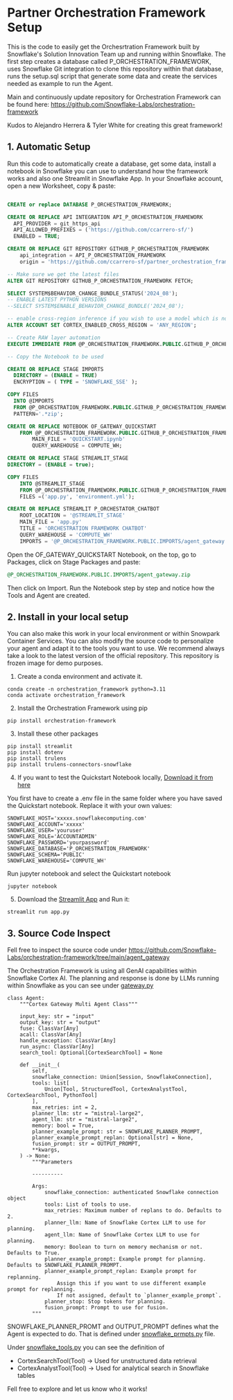 # Partner Orchestration Framework Setup

This is the code to easily get the Orchesrtration Framework built by Snowflake's Solution Innovation Team up and running within Snowflake. The first step creates a database called P_ORCHESTRATION_FRAMEWORK, uses Snowflake Git integration to clone this repository within that database, runs the setup.sql script that generate some data and create the services needed as example to run the Agent.

Main and continuously update repository for Orchestration Framework can be found here:
https://github.com/Snowflake-Labs/orchestration-framework

Kudos to Alejandro Herrera & Tyler White for creating this great framework!


## 1. Automatic Setup

Run this code to automatically create a database, get some data, install a notebook in Snowflake you can use to understand how the framework works and also one Streamlit in Snowflake App. In your Snowflake account, open a new Worksheet, copy & paste:

```sql

CREATE or replace DATABASE P_ORCHESTRATION_FRAMEWORK;

CREATE OR REPLACE API INTEGRATION API_P_ORCHESTRATION_FRAMEWORK
  API_PROVIDER = git_https_api
  API_ALLOWED_PREFIXES = ('https://github.com/ccarrero-sf/')
  ENABLED = TRUE;

CREATE OR REPLACE GIT REPOSITORY GITHUB_P_ORCHESTRATION_FRAMEWORK
    api_integration = API_P_ORCHESTRATION_FRAMEWORK
    origin = 'https://github.com/ccarrero-sf/partner_orchestration_framework_setup';

-- Make sure we get the latest files
ALTER GIT REPOSITORY GITHUB_P_ORCHESTRATION_FRAMEWORK FETCH;

SELECT SYSTEM$BEHAVIOR_CHANGE_BUNDLE_STATUS('2024_08');
-- ENABLE LATEST PYTHON VERSIONS
--SELECT SYSTEM$ENABLE_BEHAVIOR_CHANGE_BUNDLE('2024_08');

-- enable cross-region inference if you wish to use a model which is not available in your region
ALTER ACCOUNT SET CORTEX_ENABLED_CROSS_REGION = 'ANY_REGION';

-- Create RAW layer automation
EXECUTE IMMEDIATE FROM @P_ORCHESTRATION_FRAMEWORK.PUBLIC.GITHUB_P_ORCHESTRATION_FRAMEWORK/branches/main/setup.sql;

-- Copy the Notebook to be used

CREATE OR REPLACE STAGE IMPORTS
  DIRECTORY = (ENABLE = TRUE)
  ENCRYPTION = ( TYPE = 'SNOWFLAKE_SSE' );

COPY FILES
  INTO @IMPORTS
  FROM @P_ORCHESTRATION_FRAMEWORK.PUBLIC.GITHUB_P_ORCHESTRATION_FRAMEWORK/branches/main/imports/
  PATTERN='.*zip';

CREATE OR REPLACE NOTEBOOK OF_GATEWAY_QUICKSTART
    FROM @P_ORCHESTRATION_FRAMEWORK.PUBLIC.GITHUB_P_ORCHESTRATION_FRAMEWORK/branches/main/
        MAIN_FILE = 'QUICKSTART.ipynb' 
        QUERY_WAREHOUSE = COMPUTE_WH;

CREATE OR REPLACE STAGE STREAMLIT_STAGE
DIRECTORY = (ENABLE = true);

COPY FILES 
    INTO @STREAMLIT_STAGE
    FROM @P_ORCHESTRATION_FRAMEWORK.PUBLIC.GITHUB_P_ORCHESTRATION_FRAMEWORK/branches/main/
    FILES =('app.py', 'environment.yml');

CREATE OR REPLACE STREAMLIT P_ORCHESTATOR_CHATBOT
    ROOT_LOCATION = '@STREAMLIT_STAGE'
    MAIN_FILE = 'app.py'
    TITLE = 'ORCHESTRATION FRAMEWORK CHATBOT'
    QUERY_WAREHOUSE = 'COMPUTE_WH'
    IMPORTS = '@P_ORCHESTRATION_FRAMEWORK.PUBLIC.IMPORTS/agent_gateway.zip';


```

Open the OF_GATEWAY_QUICKSTART Notebook, on the top, go to Packages, click on Stage Packages and paste:

```sql
@P_ORCHESTRATION_FRAMEWORK.PUBLIC.IMPORTS/agent_gateway.zip
```

Then click on Import. Run the Notebook step by step and notice how the Tools and Agent are created.


## 2. Install in your local setup

You can also make this work in your local environment or within Snowpark Container Services. You can also modify the source code to personalize your agent and adapt it to the tools you want to use. We recommend always take a look to the latest version of the official repository. This repository is frozen image for demo purposes.

1. Create a conda environment and activate it.

```code
conda create -n orchestration_framework python=3.11
conda activate orchestration_framework
```

2. Install the Orchestration Framework using pip

```code
pip install orchestration-framework
```

3. Install these other packages

```code
pip install streamlit
pip install dotenv
pip install trulens
pip install trulens-connectors-snowflake
```

4. If you want to test the Quickstart Notebook locally, [Download it from here](https://github.com/ccarrero-sf/partner_orchestration_framework_setup/blob/main/QUICKSTART.ipynb)

You first have to create a .env file in the same folder where you have saved the Quickstart notebook. Replace it with your own values:

```code
SNOWFLAKE_HOST='xxxxx.snowflakecomputing.com'
SNOWFLAKE_ACCOUNT='xxxxx'
SNOWFLAKE_USER='youruser'
SNOWFLAKE_ROLE='ACCOUNTADMIN'
SNOWFLAKE_PASSWORD='yourpassword'
SNOWFLAKE_DATABASE='P_ORCHESTRATION_FRAMEWORK'
SNOWFLAKE_SCHEMA='PUBLIC'
SNOWFLAKE_WAREHOUSE='COMPUTE_WH'
```

Run jupyter notebook and select the Quickstart notebook

```code
jupyter notebook
```

5. Download the [Streamlit App](https://github.com/ccarrero-sf/partner_orchestration_framework_setup/blob/main/app.py) and Run it:

```code
streamlit run app.py
```

## 3. Source Code Inspect

Fell free to inspect the source code under https://github.com/Snowflake-Labs/orchestration-framework/tree/main/agent_gateway

The Orchestration Framework is using all GenAI capabilities within Snowflake Cortex AI. The planning and response is done by LLMs running within Snowflake as you can see under  [gateway.py](https://github.com/Snowflake-Labs/orchestration-framework/blob/main/agent_gateway/gateway/gateway.py)

```code
class Agent:
    """Cortex Gateway Multi Agent Class"""

    input_key: str = "input"
    output_key: str = "output"
    fuse: ClassVar[Any]
    acall: ClassVar[Any]
    handle_exception: ClassVar[Any]
    run_async: ClassVar[Any]
    search_tool: Optional[CortexSearchTool] = None

    def __init__(
        self,
        snowflake_connection: Union[Session, SnowflakeConnection],
        tools: list[
            Union[Tool, StructuredTool, CortexAnalystTool, CortexSearchTool, PythonTool]
        ],
        max_retries: int = 2,
        planner_llm: str = "mistral-large2",
        agent_llm: str = "mistral-large2",
        memory: bool = True,
        planner_example_prompt: str = SNOWFLAKE_PLANNER_PROMPT,
        planner_example_prompt_replan: Optional[str] = None,
        fusion_prompt: str = OUTPUT_PROMPT,
        **kwargs,
    ) -> None:
        """Parameters

        ----------

        Args:
            snowflake_connection: authenticated Snowflake connection object
            tools: List of tools to use.
            max_retries: Maximum number of replans to do. Defaults to 2.
            planner_llm: Name of Snowflake Cortex LLM to use for planning.
            agent_llm: Name of Snowflake Cortex LLM to use for planning.
            memory: Boolean to turn on memory mechanism or not. Defaults to True.
            planner_example_prompt: Example prompt for planning. Defaults to SNOWFLAKE_PLANNER_PROMPT.
            planner_example_prompt_replan: Example prompt for replanning.
                Assign this if you want to use different example prompt for replanning.
                If not assigned, default to `planner_example_prompt`.
            planner_stop: Stop tokens for planning.
            fusion_prompt: Prompt to use for fusion.
        """

```

SNOWFLAKE_PLANNER_PROMT and OUTPUT_PROMPT defines what the Agent is expected to do. That is defined under [snowflake_prmpts.py](https://github.com/Snowflake-Labs/orchestration-framework/blob/main/agent_gateway/tools/snowflake_prompts.py) file.

Under [snowflake_tools.py](https://github.com/Snowflake-Labs/orchestration-framework/blob/main/agent_gateway/tools/snowflake_tools.py) you can see the definition of

- CortexSearchTool(Tool) -> Used for unstructured data retrieval
- CortexAnalystTool(Tool) -> Used for analytical search in Snowflake tables

Fell free to explore and let us know who it works!







